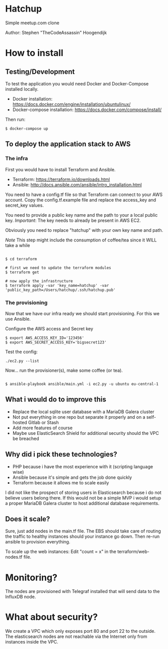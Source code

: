 # Hatchup
Simple meetup.com clone

Author: Stephen "TheCodeAssassin" Hoogendijk

# How to install

## Testing/Development

To test the application you would need Docker and Docker-Compose installed locally.

* Docker installation: https://docs.docker.com/engine/installation/ubuntulinux/
* Docker-compose installation: https://docs.docker.com/compose/install/

Then run:

```
$ docker-compose up
```

## To deploy the application stack to AWS

### The infra
First you would have to install Terraform and Ansible.

* Terraform: https://terraform.io/downloads.html
* Ansible: http://docs.ansible.com/ansible/intro_installation.html


You need to have a config.tf file so that Terraform can connect to your AWS account. Copy the config.tf.example file
and replace the access_key and secret_key values.

You need to provide a public key name and the path to your a local public key.
*Important*: The key needs to already be present in AWS EC2.

Obviously you need to replace "hatchup" with your own key name and path.

*Note* This step might include the consumption of coffee/tea since it WILL take a while
```

$ cd terraform

# first we need to update the terraform modules
$ terraform get

# now apply the infrastructure
$ terraform apply -var 'key_name=hatchup' -var 'public_key_path=/Users/hatchup/.ssh/hatchup.pub'

```

### The provisioning

Now that we have our infra ready we should start provisioning. For this we use Ansible.

Configure the AWS access and Secret key
```
$ export AWS_ACCESS_KEY_ID='123456'
$ export AWS_SECRET_ACCESS_KEY='bigsecret123'

```

Test the config:

```
./ec2.py --list
```


Now... run the provisioner(s), make some coffee (or tea).

```

$ ansible-playbook ansible/main.yml -i ec2.py -u ubuntu eu-central-1

```


## What i would do to improve this

* Replace the local sqlite user database with a MariaDB Galera cluster
* Not put everything in one repo but separate it properly and on a self-hosted Gitlab or Stash
* Add more features of course
* Maybe use ElasticSearch Shield for additional security should the VPC be breached

## Why did i pick these technologies?

* PHP because i have the most experience with it (scripting language wise)
* Ansible because it's simple and gets the job done quickly
* Terraform because it allows me to scale easily

I did not like the prospect of storing users in Elasticsearch because i do not believe users belong there.
If this would not be a simple MVP i would setup a proper MariaDB Galera cluster to host additional database requirements.

## Does it scale?

Sure, just add nodes in the main.tf file. The EBS should take care of routing the traffic to healthy instances should
your instance go down. Then re-run ansible to provision everything.

To scale up the web instances:
Edit "count = x" in the terraform/web-nodes.tf file.

# Monitoring?

The nodes are provisioned with Telegraf installed that will send data to the InfluxDB node.

# What about security?

We create a VPC which only exposes port 80 and port 22 to the outside. The elasticsearch nodes are not reachable
via the Internet only from instances inside the VPC.

